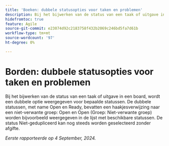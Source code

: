 ```yaml
---
title: 'Boeken: dubbele statusopties voor taken en problemen'
description: Bij het bijwerken van de status van een taak of uitgave in een board, wordt een dubbele optie weergegeven voor bepaalde statussen.
hidefromtoc: true
feature: Agile
source-git-commit: e23074d92c2183758f432b2069c246bd5fa7d61b
workflow-type: tm+mt
source-wordcount: '97'
ht-degree: 0%

---
```


# Borden: dubbele statusopties voor taken en problemen

<!--
>[!NOTE]
>
>This issue was fixed on August 15, 2024.
-->

Bij het bijwerken van de status van een taak of uitgave in een board, wordt een dubbele optie weergegeven voor bepaalde statussen. De dubbele statussen, met name Open en Ready, bevatten een haakjesverwijzing naar een niet-verwante groep: Open en Open (Groep: Niet-verwante groep) worden bijvoorbeeld weergegeven in de lijst met beschikbare statussen. De status Niet-gedupliceerd kan nog steeds worden geselecteerd zonder afgifte.

_Eerste rapporteerde op 4 September, 2024._

